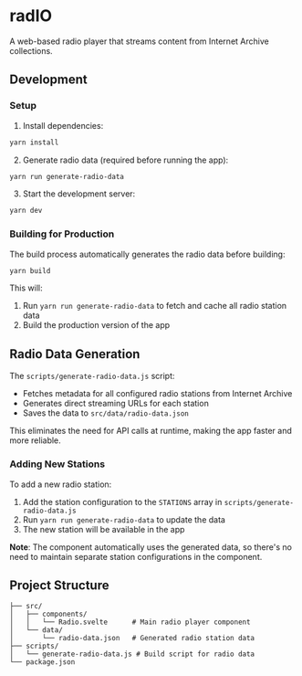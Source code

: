 # radIO

A web-based radio player that streams content from Internet Archive collections.

## Development

### Setup

1. Install dependencies:

```bash
yarn install
```

2. Generate radio data (required before running the app):

```bash
yarn run generate-radio-data
```

3. Start the development server:

```bash
yarn dev
```

### Building for Production

The build process automatically generates the radio data before building:

```bash
yarn build
```

This will:

1. Run `yarn run generate-radio-data` to fetch and cache all radio station data
2. Build the production version of the app

## Radio Data Generation

The `scripts/generate-radio-data.js` script:

- Fetches metadata for all configured radio stations from Internet Archive
- Generates direct streaming URLs for each station
- Saves the data to `src/data/radio-data.json`

This eliminates the need for API calls at runtime, making the app faster and more reliable.

### Adding New Stations

To add a new radio station:

1. Add the station configuration to the `STATIONS` array in `scripts/generate-radio-data.js`
2. Run `yarn run generate-radio-data` to update the data
3. The new station will be available in the app

**Note**: The component automatically uses the generated data, so there's no need to maintain separate station configurations in the component.

## Project Structure

```
├── src/
│   ├── components/
│   │   └── Radio.svelte      # Main radio player component
│   └── data/
│       └── radio-data.json   # Generated radio station data
├── scripts/
│   └── generate-radio-data.js # Build script for radio data
└── package.json
```
